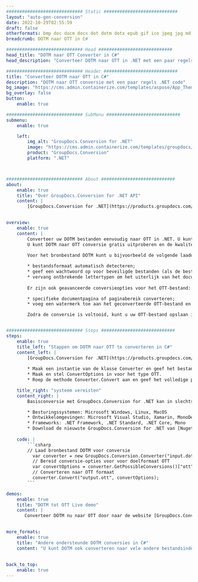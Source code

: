 ```yaml
---
############################# Static ############################
layout: "auto-gen-conversion"
date: 2022-10-29T02:55:59
draft: false
otherformats: bmp doc docm docx dot dotm dotx epub gif ico jpeg jpg md odt ott pdf png psd rtf tex tif tiff txt xps
breadcrumb: DOTM naar OTT in C#

############################# Head ############################
head_title: "DOTM naar OTT Converter in C#"
head_description: "Converteer DOTM naar OTT in .NET met een paar regels code. Gebruik de GroupDocs Document Conversion API om meer dan 160 bestandsformaten te converteren."

############################# Header ############################
title: "Converteer DOTM naar OTT in C#"
description: "DOTM naar OTT conversie met een paar regels .NET code"
bg_image: "https://cms.admin.containerize.com/templates/aspose/App_Themes/V3/images/bg/header1.png"
bg_overlay: false
button:
    enable: true

############################# SubMenu ############################
submenu:
    enable: true

    left:
        img_alt: "GroupDocs.Conversion for .NET"
        image: "https://cms.admin.containerize.com/templates/groupdocs/images/product-logos/90x90-noborder/groupdocs-conversion-net.png"
        product: "GroupDocs.Conversion"
        platform: ".NET"



############################# About ############################
about:
    enable: true
    title: "Over GroupDocs.Conversion for .NET API"
    content: |
        [GroupDocs.Conversion for .NET](https://products.groupdocs.com/conversion/net/) kan worden gebruikt om Microsoft Word, Excel, PowerPoint, PDF, Visio en andere formaten te converteren. GroupDocs.Conversion is een standalone API die geschikt is voor back-end en interne systemen waar hoge prestaties vereist zijn. Het is niet afhankelijk van software zoals Microsoft of Open Office.
    

overview:
    enable: true
    content: |
        Converteer uw DOTM bestanden eenvoudig naar OTT in .NET. U kunt slechts een paar C# coderegels gebruiken op elk platform naar keuze, zoals - Windows, Linux, macOS.
        U kunt DOTM naar OTT conversie gratis uitproberen en de kwaliteit van de conversieresultaten evalueren. Naast eenvoudige scenario's voor bestandsconversie kunt u meer geavanceerde opties proberen voor het laden van het bronbestand DOTM en voor het opslaan van het OTT-uitvoerresultaat. 
        
        Voor het bronbestand DOTM kunt u bijvoorbeeld de volgende laadopties gebruiken:

        * bestandsformaat automatisch detecteren;
        * geef een wachtwoord op voor beveiligde bestanden (als de bestandsindeling dit ondersteunt);
        * vervang ontbrekende lettertypen om het uiterlijk van het document te behouden.
        
        Er zijn ook geavanceerde conversieopties voor het OTT-bestand:

        * specifieke documentpagina of paginabereik converteren;
        * voeg een watermerk toe aan het geconverteerde OTT-bestand en nog veel meer.

        Zodra de conversie is voltooid, kunt u uw OTT-bestand opslaan in het lokale bestandspad of in opslag van derden, zoals FTP, Amazon S3, Google Drive, Dropbox enz. Let op: om DOTM naar {{ te converteren) TO}} er is geen extra software nodig, zoals MS Office, Open Office, Adobe Acrobat Reader enz.


############################# Steps ############################
steps:
    enable: true
    title_left: "Stappen om DOTM naar OTT te converteren in C#"
    content_left: |
        [GroupDocs.Conversion for .NET](https://products.groupdocs.com/conversion/net/) maakt het gemakkelijk voor ontwikkelaars om een ​​DOTM bestand naar OTT te converteren met een paar regels code.
        
        * Maak een instantie van de klasse Converter en geef het bestand DOTM het volledige pad
        * Maak en stel ConvertOptions in voor het type OTT.
        * Roep de methode Converter.Convert aan en geef het volledige pad en formaat (OTT) door als parameter

    title_right: "systeem vereisten"
    content_right: |
        Basisconversie met GroupDocs.Conversion for .NET kan in slechts een paar eenvoudige stappen worden gedaan. Onze API's worden ondersteund op alle belangrijke platforms en besturingssystemen. Voordat u de onderstaande code uitvoert, moet u ervoor zorgen dat de volgende vereisten op uw systeem zijn geïnstalleerd.

        * Besturingssystemen: Microsoft Windows, Linux, MacOS
        * Ontwikkelomgevingen: Microsoft Visual Studio, Xamarin, MonoDevelop
        * Frameworks: .NET Framework, .NET Standard, .NET Core, Mono
        * Download de nieuwste GroupDocs.Conversion for .NET van [Nuget](https://www.nuget.org/packages/groupdocs.conversion)
         
    code: |
        ```csharp    
        // Laad bronbestand DOTM voor conversie
          var converter = new GroupDocs.Conversion.Converter("input.dotm");
          // Bereid conversie-opties voor voor doelformaat OTT
          var convertOptions = converter.GetPossibleConversions()["ott"].ConvertOptions;
          // Converteren naar OTT formaat
          converter.Convert("output.ott", convertOptions);
        ```

demos:
    enable: true
    title: "DOTM tot OTT Live demo"
    content: |
       Converteer DOTM nu naar OTT door naar de website [GroupDocs.Conversion App](https://products.groupdocs.app/conversion/family) te gaan. Online demo heeft de volgende voordelen:
          

more_formats:
    enable: true
    title: "Andere ondersteunde DOTM conversies in C#"
    content: "U kunt DOTM ook converteren naar vele andere bestandsindelingen. Zie de lijst hieronder."
       
       
back_to_top:
    enable: true
---
```

